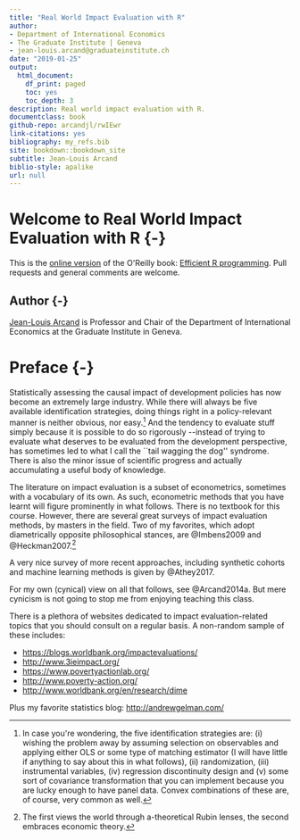 ```yaml
--- 
title: "Real World Impact Evaluation with R"
author:
- Department of International Economics
- The Graduate Institute | Geneva
- jean-louis.arcand@graduateinstitute.ch
date: "2019-01-25"
output:
  html_document:
    df_print: paged
    toc: yes
    toc_depth: 3
description: Real world impact evaluation with R.
documentclass: book
github-repo: arcandjl/rwIEwr
link-citations: yes
bibliography: my_refs.bib
site: bookdown::bookdown_site
subtitle: Jean-Louis Arcand
biblio-style: apalike
url: null
---
```


# Welcome to Real World Impact Evaluation with R {-}

<!-- ```{r echo=FALSE, out.width="33%"} -->
<!-- knitr::include_graphics("figures/f0_web.png") -->
<!-- ``` -->

This is the [online version](https://csgillespie.github.io/efficientR/) of the O'Reilly book: [Efficient R programming](http://shop.oreilly.com/product/0636920047995.do). Pull requests and general comments are welcome.

## Author {-}

[Jean-Louis Arcand](http://www.graduateinstitute.ch) is Professor and Chair of the Department of International Economics at the Graduate Institute in Geneva.

# Preface {-}

Statistically assessing the causal impact of development policies has now become an extremely large industry. While there will always be five available identification strategies, doing things right in a policy-relevant manner is neither obvious, nor easy.[^1]  And the tendency to evaluate stuff simply because it is possible to do so rigorously --instead of trying to evaluate what deserves to be evaluated from the development perspective, has sometimes led to what I call the ``tail wagging the dog'' syndrome.
 There is also the minor issue of scientific progress and actually accumulating a useful body of knowledge.
 
[^1]: In case you're wondering, the five identification strategies are: (i) wishing the problem away by assuming selection on observables and applying either OLS or some type of  matching estimator (I will have little if anything to say about this in what follows), (ii) randomization, (iii) instrumental variables, (iv) regression discontinuity design and (v) some sort of covariance transformation that you can implement because you are lucky enough to have panel data.  Convex combinations of these are, of course, very common as well.

The literature on impact evaluation is a subset of econometrics, sometimes with a vocabulary of its own.  As such, econometric methods that you have learnt will figure prominently in what follows.  There is no textbook for this course.  However, there are several great surveys of impact evaluation methods, by masters in the field.  Two of my favorites, which adopt diametrically opposite philosophical stances, are 
@Imbens2009 and @Heckman2007.[^2] 

[^2]: The first views the world through a-theoretical Rubin lenses, the second embraces economic theory.

A very nice survey of more recent approaches, including synthetic cohorts and machine learning methods is given by @Athey2017.  

For my own (cynical) view on all that follows, see @Arcand2014a. But mere cynicism is not going to stop me from enjoying teaching this class.  

There is a plethora of websites dedicated to impact evaluation-related topics that you should consult on a regular basis.  A non-random sample of these includes:

- https://blogs.worldbank.org/impactevaluations/
- http://www.3ieimpact.org/
- https://www.povertyactionlab.org/
- http://www.poverty-action.org/
- http://www.worldbank.org/en/research/dime

Plus my favorite statistics blog: http://andrewgelman.com/
